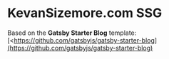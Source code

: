 # KevanSizemore.com SSG

Based on the **Gatsby Starter Blog** template: [<https://github.com/gatsbyjs/gatsby-starter-blog](https://github.com/gatsbyjs/gatsby-starter-blog)
